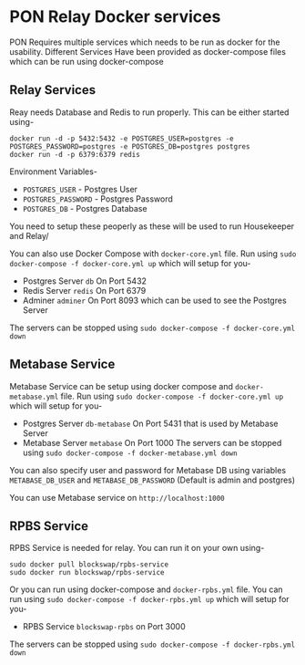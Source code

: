 # PON Relay Docker services

PON Requires multiple services which needs to be run as docker for the usability.
Different Services Have been provided as docker-compose files which can be run using docker-compose

## Relay Services

Reay needs Database and Redis to run properly. This can be either started using-

```
docker run -d -p 5432:5432 -e POSTGRES_USER=postgres -e POSTGRES_PASSWORD=postgres -e POSTGRES_DB=postgres postgres
docker run -d -p 6379:6379 redis
```
Environment Variables-

* `POSTGRES_USER` - Postgres User
* `POSTGRES_PASSWORD` - Postgres Password
* `POSTGRES_DB` - Postgres Database

You need to setup these peoperly as these will be used to run Housekeeper and Relay/

You can also use Docker Compose with `docker-core.yml` file. Run using `sudo docker-compose -f docker-core.yml up` which will setup for you-
* Postgres Server `db` On Port 5432
* Redis Server `redis` On Port 6379
* Adminer `adminer` On Port 8093 which can be used to see the Postgres Server

The servers can be stopped using `sudo docker-compose -f docker-core.yml down`

## Metabase Service
Metabase Service can be setup using docker compose and `docker-metabase.yml` file. Run using `sudo docker-compose -f docker-core.yml up` which will setup for you-
* Postgres Server `db-metabase` On Port 5431 that is used by Metabase Server
* Metabase Server `metabase` On Port 1000
The servers can be stopped using `sudo docker-compose -f docker-metabase.yml down`

You can also specify user and password for Metabase DB using variables `METABASE_DB_USER` and `METABASE_DB_PASSWORD` (Default is admin and postgres)

You can use Metabase service on `http://localhost:1000`

## RPBS Service
RPBS Service is needed for relay. You can run it on your own using-
```
sudo docker pull blockswap/rpbs-service
sudo docker run blockswap/rpbs-service
```
 Or you can run using docker-compose and `docker-rpbs.yml` file. You can run using `sudo docker-compose -f docker-rpbs.yml up` which will setup for you-

 * RPBS Service `blockswap-rpbs` on Port 3000

 The servers can be stopped using `sudo docker-compose -f docker-rpbs.yml down`

